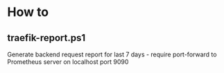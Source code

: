 # How to

## traefik-report.ps1

Generate backend request report for last 7 days - require port-forward to Prometheus server on localhost port 9090